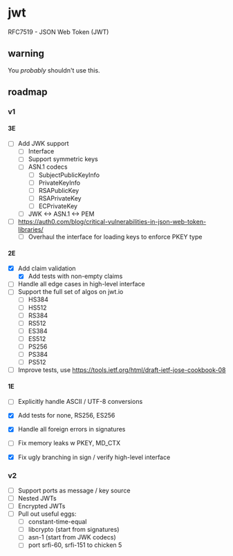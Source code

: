 # jwt

RFC7519 - JSON Web Token (JWT)

## warning

You *probably* shouldn't use this.

## roadmap

### v1

#### 3E
* [ ] Add JWK support
    * [ ] Interface
    * [ ] Support symmetric keys
    * [ ] ASN.1 codecs
        * [ ] SubjectPublicKeyInfo
        * [ ] PrivateKeyInfo
        * [ ] RSAPublicKey
        * [ ] RSAPrivateKey
        * [ ] ECPrivateKey
    * [ ] JWK <-> ASN.1 <-> PEM
* [ ] https://auth0.com/blog/critical-vulnerabilities-in-json-web-token-libraries/
    * [ ] Overhaul the interface for loading keys to enforce PKEY type

#### 2E
* [x] Add claim validation
    * [x] Add tests with non-empty claims
* [ ] Handle all edge cases in high-level interface
* [ ] Support the full set of algos on jwt.io
    * [ ] HS384
    * [ ] HS512
    * [ ] RS384
    * [ ] RS512
    * [ ] ES384
    * [ ] ES512
    * [ ] PS256
    * [ ] PS384
    * [ ] PS512
* [ ] Improve tests, use https://tools.ietf.org/html/draft-ietf-jose-cookbook-08

#### 1E
* [ ] Explicitly handle ASCII / UTF-8 conversions
* [x] Add tests for none, RS256, ES256
* [x] Handle all foreign errors in signatures
* [ ] Fix memory leaks w PKEY, MD_CTX
* [x] Fix ugly branching in sign / verify high-level interface


### v2

* [ ] Support ports as message / key source
* [ ] Nested JWTs
* [ ] Encrypted JWTs
* [ ] Pull out useful eggs:
    * [ ] constant-time-equal
    * [ ] libcrypto (start from signatures)
    * [ ] asn-1 (start from JWK codecs)
    * [ ] port srfi-60, srfi-151 to chicken 5
